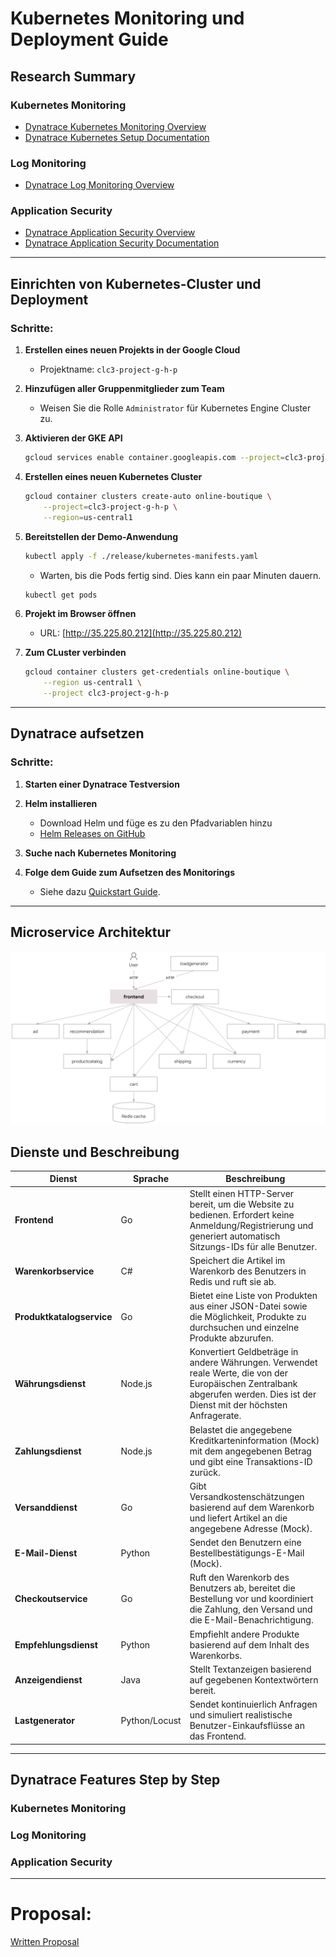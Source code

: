 # Kubernetes Monitoring und Deployment Guide

## Research Summary

### Kubernetes Monitoring
- [Dynatrace Kubernetes Monitoring Overview](https://www.dynatrace.com/technologies/kubernetes-monitoring/)
- [Dynatrace Kubernetes Setup Documentation](https://docs.dynatrace.com/docs/ingest-from/setup-on-k8s)


### Log Monitoring
- [Dynatrace Log Monitoring Overview](https://www.dynatrace.com/de/platform/log-monitoring/)

### Application Security

- [Dynatrace Application Security Overview](https://www.dynatrace.com/platform/application-security/)
- [Dynatrace Application Security Documentation](https://docs.dynatrace.com/docs/secure/application-security)

---

## Einrichten von Kubernetes-Cluster und Deployment

### Schritte:

1. **Erstellen eines neuen Projekts in der Google Cloud**
   - Projektname: `clc3-project-g-h-p`

2. **Hinzufügen aller Gruppenmitglieder zum Team**
   - Weisen Sie die Rolle `Administrator` für Kubernetes Engine Cluster zu.

3. **Aktivieren der GKE API**
   ```bash
   gcloud services enable container.googleapis.com --project=clc3-project-g-h-p

4. **Erstellen eines neuen Kubernetes Cluster**
   ```bash
   gcloud container clusters create-auto online-boutique \
       --project=clc3-project-g-h-p \
       --region=us-central1
   ```

5. **Bereitstellen der Demo-Anwendung**
   ```bash
   kubectl apply -f ./release/kubernetes-manifests.yaml
   ```
   - Warten, bis die Pods fertig sind. Dies kann ein paar Minuten dauern.
   ```bash
   kubectl get pods
   ```

6. **Projekt im Browser öffnen**
   - URL: [http://35.225.80.212](http://35.225.80.212)

7. **Zum CLuster verbinden**
   ```bash
   gcloud container clusters get-credentials online-boutique \
       --region us-central1 \
       --project clc3-project-g-h-p
   ```

---

## Dynatrace aufsetzen

### Schritte:

1. **Starten einer Dynatrace Testversion**

2. **Helm installieren**
   - Download Helm und füge es zu den Pfadvariablen hinzu
   - [Helm Releases on GitHub](https://github.com/helm/helm/releases)

3. **Suche nach Kubernetes Monitoring**

4. **Folge dem Guide zum Aufsetzen des Monitorings**
   - Siehe dazu [Quickstart Guide](https://docs.dynatrace.com/docs/ingest-from/setup-on-k8s/quickstart).


---
## Microservice Architektur
![Systemarchitektur](https://github.com/PichlerSophie/CLC-Projekt_Explore-Dynatrace/blob/main/architecture-diagram.png)

## Dienste und Beschreibung

| Dienst                    | Sprache     | Beschreibung                                                                                     |
|---------------------------|-------------|-------------------------------------------------------------------------------------------------|
| **Frontend**              | Go          | Stellt einen HTTP-Server bereit, um die Website zu bedienen. Erfordert keine Anmeldung/Registrierung und generiert automatisch Sitzungs-IDs für alle Benutzer. |
| **Warenkorbservice**      | C#          | Speichert die Artikel im Warenkorb des Benutzers in Redis und ruft sie ab.                     |
| **Produktkatalogservice** | Go          | Bietet eine Liste von Produkten aus einer JSON-Datei sowie die Möglichkeit, Produkte zu durchsuchen und einzelne Produkte abzurufen. |
| **Währungsdienst**        | Node.js     | Konvertiert Geldbeträge in andere Währungen. Verwendet reale Werte, die von der Europäischen Zentralbank abgerufen werden. Dies ist der Dienst mit der höchsten Anfragerate. |
| **Zahlungsdienst**        | Node.js     | Belastet die angegebene Kreditkarteninformation (Mock) mit dem angegebenen Betrag und gibt eine Transaktions-ID zurück. |
| **Versanddienst**         | Go          | Gibt Versandkostenschätzungen basierend auf dem Warenkorb und liefert Artikel an die angegebene Adresse (Mock). |
| **E-Mail-Dienst**         | Python      | Sendet den Benutzern eine Bestellbestätigungs-E-Mail (Mock).                                   |
| **Checkoutservice**       | Go          | Ruft den Warenkorb des Benutzers ab, bereitet die Bestellung vor und koordiniert die Zahlung, den Versand und die E-Mail-Benachrichtigung. |
| **Empfehlungsdienst**     | Python      | Empfiehlt andere Produkte basierend auf dem Inhalt des Warenkorbs.                            |
| **Anzeigendienst**        | Java        | Stellt Textanzeigen basierend auf gegebenen Kontextwörtern bereit.                            |
| **Lastgenerator**         | Python/Locust | Sendet kontinuierlich Anfragen und simuliert realistische Benutzer-Einkaufsflüsse an das Frontend. |

---
## Dynatrace Features Step by Step
### Kubernetes Monitoring
### Log Monitoring
### Application Security
---

# Proposal:

[Written Proposal](proposal.md)
